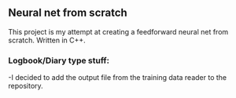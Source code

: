 <h2>Neural net from scratch</h2>
<p>This project is my attempt at creating a feedforward neural net from scratch. Written in C++.</p>
<h3>Logbook/Diary type stuff:</h3>
<p>-I decided to add the output file from the training data reader to the repository.</p>
